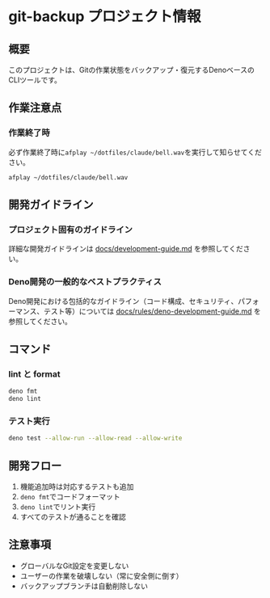 # git-backup プロジェクト情報

## 概要

このプロジェクトは、Gitの作業状態をバックアップ・復元するDenoベースのCLIツールです。


## 作業注意点

### 作業終了時
必ず作業終了時に`afplay ~/dotfiles/claude/bell.wav`を実行して知らせてください。
```bash
afplay ~/dotfiles/claude/bell.wav
```

## 開発ガイドライン

### プロジェクト固有のガイドライン
詳細な開発ガイドラインは [docs/development-guide.md](docs/development-guide.md) を参照してください。

### Deno開発の一般的なベストプラクティス
Deno開発における包括的なガイドライン（コード構成、セキュリティ、パフォーマンス、テスト等）については [docs/rules/deno-development-guide.md](docs/rules/deno-development-guide.md) を参照してください。

## コマンド

### lint と format
```bash
deno fmt
deno lint
```

### テスト実行

```bash
deno test --allow-run --allow-read --allow-write
```

## 開発フロー

1. 機能追加時は対応するテストも追加
2. `deno fmt`でコードフォーマット
3. `deno lint`でリント実行
4. すべてのテストが通ることを確認

## 注意事項

- グローバルなGit設定を変更しない
- ユーザーの作業を破壊しない（常に安全側に倒す）
- バックアップブランチは自動削除しない